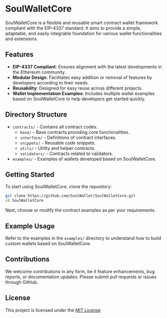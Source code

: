 # SoulWalletCore

SoulWalletCore is a flexible and reusable smart contract wallet framework compliant with the EIP-4337 standard. It aims to provide a simple, adaptable, and easily integrable foundation for various wallet functionalities and extensions.

## Features

- **EIP-4337 Compliant**: Ensures alignment with the latest developments in the Ethereum community.
- **Modular Design**: Facilitates easy addition or removal of features by developers according to their needs.
- **Reusability**: Designed for easy reuse across different projects.
- **Wallet Implementation Examples**: Includes multiple wallet examples based on SoulWalletCore to help developers get started quickly.

## Directory Structure

- `contracts/` - Contains all contract codes.
  - `base/` - Base contracts providing core functionalities.
  - `interface/` - Definitions of contract interfaces.
  - `snippets/` - Reusable code snippets.
  - `utils/` - Utility and helper contracts.
  - `validators/` - Contracts related to validators.
- `examples/` - Examples of wallets developed based on SoulWalletCore.

## Getting Started

To start using SoulWalletCore, clone the repository:

```sh
git clone https://github.com/SoulWallet/SoulWalletCore.git
cd SoulWalletCore
```

Next, choose or modify the contract examples as per your requirements.

## Example Usage

Refer to the examples in the `examples/` directory to understand how to build custom wallets based on SoulWalletCore.

## Contributions

We welcome contributions in any form, be it feature enhancements, bug reports, or documentation updates. Please submit pull requests or issues through GitHub.

## License

This project is licensed under the [MIT License](LICENSE)
